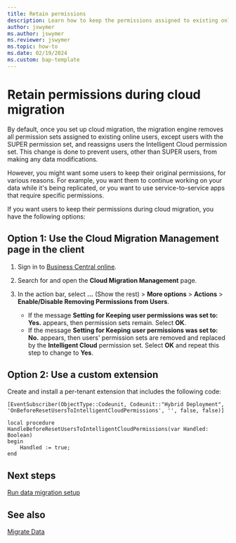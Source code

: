 ```yaml
---
title: Retain permissions
description: Learn how to keep the permissions assigned to existing online users so they can continue to work as usual during cloud migration.
author: jswymer 
ms.author: jswymer 
ms.reviewer: jswymer 
ms.topic: how-to
ms.date: 02/19/2024
ms.custom: bap-template
---
```

# Retain permissions during cloud migration

By default, once you set up cloud migration, the migration engine removes all permission sets assigned to existing online users, except users with the SUPER permission set, and reassigns users the Intelligent Cloud permission set. This change is done to prevent users, other than SUPER users, from making any data modifications.

However, you might want some users to keep their original permissions, for various reasons. For example, you want them to continue working on your data while it's being replicated, or you want to use service-to-service apps that require specific permissions.

If you want users to keep their permissions during cloud migration, you have the following options:

## Option 1: Use the Cloud Migration Management page in the client

1. Sign in to [Business Central online](https://businesscentral.dynamics.com/).
1. Search for and open the **Cloud Migration Management** page.
1. In the action bar, select **...** (Show the rest) > **More options** > **Actions** > **Enable/Disable Removing Permissions from Users**.

   - If the message **Setting for Keeping user permissions was set to: Yes.** appears, then permission sets remain. Select **OK**.
   - If the message **Setting for Keeping user permissions was set to: No.** appears, then users' permission sets are removed and replaced by the **Intelligent Cloud** permission set. Select **OK** and repeat this step to change to **Yes**.

## Option 2: Use a custom extension

Create and install a per-tenant extension that includes the following code:

```al
[EventSubscriber(ObjectType::Codeunit, Codeunit::"Hybrid Deployment", 'OnBeforeResetUsersToIntelligentCloudPermissions', '', false, false)] 

local procedure HandleBeforeResetUsersToIntelligentCloudPermissions(var Handled: Boolean) 
begin 
    Handled := true; 
end 
```

## Next steps

[Run data migration setup](migration-setup.md)

## See also

[Migrate Data](migrate-data.md)  
